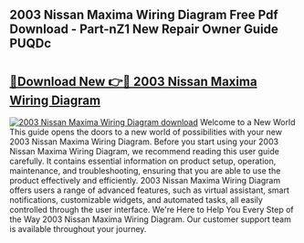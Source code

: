 ## 2003 Nissan Maxima Wiring Diagram Free Pdf Download - Part-nZ1 New Repair Owner Guide PUQDc

# <h2><a href="http://dftmris.blite.top/?on=2003+Nissan+Maxima+Wiring+Diagram">🔗Download New 👉🔴 2003 Nissan Maxima Wiring Diagram</a></h2>

[![2003 Nissan Maxima Wiring Diagram download](https://i.imgur.com/lujVjoI.png)](http://dftmris.blite.top/?on=2003+Nissan+Maxima+Wiring+Diagram)
Welcome to a New World This guide opens the doors to a new world of possibilities with your new 2003 Nissan Maxima Wiring Diagram. Before you start using your 2003 Nissan Maxima Wiring Diagram, we recommend reading this user guide carefully. It contains essential information on product setup, operation, maintenance, and troubleshooting, ensuring that you are able to use the product effectively and efficiently. 2003 Nissan Maxima Wiring Diagram offers users a range of advanced features, such as virtual assistant, smart notifications, customizable widgets, and automated tasks, all easily controlled through the user interface. We're Here to Help You Every Step of the Way 2003 Nissan Maxima Wiring Diagram. Our customer support team is available throughout your journey.
